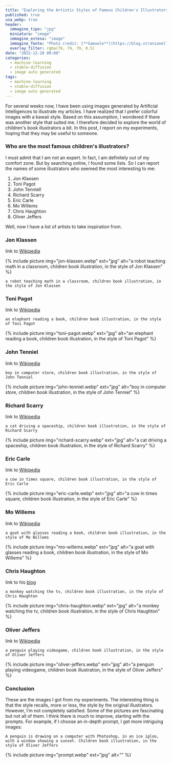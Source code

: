 ```yaml
---
title: "Exploring the Artistic Styles of Famous Children's Illustrators with AI"
published: true
usa_webp: true
header:
  immagine_tipo: "jpg"
  miniatura: "image"
  immagine_estesa: "image"
  immagine_fonte: "Photo credit: [**Samuele**](https://blog.stranianelli.com/)"
  overlay_filter: rgba(79, 79, 79, 0.5)
date: "2022-12-28 09:00"
categories:
  - machine-learning
  - stable-diffusion
  - image auto generated
tags:
  - machine-learning
  - stable-diffusion
  - image auto generated
---
```


For several weeks now, I have been using images generated by Artificial Intelligences to illustrate my articles. I have realized that I prefer colorful images with a kawaii style. Based on this assumption, I wondered if there was another style that suited me. I therefore decided to explore the world of children's book illustrators a bit. In this post, I report on my experiments, hoping that they may be useful to someone.

### Who are the most famous children's illustrators?

I must admit that I am not an expert. In fact, I am definitely out of my comfort zone. But by searching online, I found some lists. So I can report the names of some illustrators who seemed the most interesting to me:

1. Jon Klassen
2. Toni Pagot
3. John Tenniell
4. Richard Scarry
5. Eric Carle
6. Mo Willems
7. Chris Haughton
8. Oliver Jeffers

Well, now I have a list of artists to take inspiration from.

### Jon Klassen

link to [Wikipedia](https://en.wikipedia.org/wiki/Jon_Klassen)

{% include picture img="jon-klassen.webp" ext="jpg" alt="a robot teaching math in a classroom, children book illustration, in the style of Jon Klassen" %}

```
a robot teaching math in a classroom, children book illustration, in the style of Jon Klassen
```

### Toni Pagot

link to [Wikipedia](https://en.wikipedia.org/wiki/Toni_Pagot)

```
an elephant reading a book, children book illustration, in the style of Toni Pagot
```

{% include picture img="toni-pagot.webp" ext="jpg" alt="an elephant reading a book, children book illustration, in the style of Toni Pagot" %}

### John Tenniel

link to [Wikipedia](https://en.wikipedia.org/wiki/John_Tenniel)

```
boy in computer store, children book illustration, in the style of John Tenniel
```

{% include picture img="john-tenniel.webp" ext="jpg" alt="boy in computer store, children book illustration, in the style of John Tenniel" %}

### Richard Scarry

link to [Wikipedia](https://en.wikipedia.org/wiki/Richard_Scarry)

```
a cat driving a spaceship, children book illustration, in the style of Richard Scarry
```

{% include picture img="richard-scarry.webp" ext="jpg" alt="a cat driving a spaceship, children book illustration, in the style of Richard Scarry" %}

### Eric Carle

link to [Wikipedia](https://en.wikipedia.org/wiki/Eric_Carle)

```
a cow in times square, children book illustration, in the style of Eric Carle
```

{% include picture img="eric-carle.webp" ext="jpg" alt="a cow in times square, children book illustration, in the style of Eric Carle" %}

### Mo Willems

link to [Wikipedia](https://en.wikipedia.org/wiki/Mo_Willems)

```
a goat with glasses reading a book, children book illustration, in the style of Mo Willems
```

{% include picture img="mo-willems.webp" ext="jpg" alt="a goat with glasses reading a book, children book illustration, in the style of Mo Willems" %}

### Chris Haughton

link to his [blog](https://www.chrishaughton.com/blog)

```
a monkey watching the tv, children book illustration, in the style of Chris Haughton
```

{% include picture img="chris-haughton.webp" ext="jpg" alt="a monkey watching the tv, children book illustration, in the style of Chris Haughton" %}

### Oliver Jeffers

link to [Wikipedia](https://en.wikipedia.org/wiki/Oliver_Jeffers)

```
a penguin playing videogame, children book illustration, in the style of Oliver Jeffers
```

{% include picture img="oliver-jeffers.webp" ext="jpg" alt="a penguin playing videogame, children book illustration, in the style of Oliver Jeffers" %}

### Conclusion

These are the images I got from my experiments. The interesting thing is that the style recalls, more or less, the style by the original illustrators. However, I’m not completely satisfied. Some of the pictures are fascinating but not all of them. I think there is much to improve, starting with the prompts. For example, if I choose an in-depth prompt, I get more intriguing images:

```
A penguin is drawing on a computer with Photoshop, in an ice igloo, with a window showing a sunset. Children book illustration, in the style of Oliver Jeffers
```

{% include picture img="prompt.webp" ext="jpg" alt="" %}
